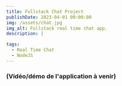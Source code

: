 ```yaml
---
title: Fullstack Chat Project
publishDate: 2023-04-01 00:00:00
img: /assets/chat.jpg
img_alt: Fullstack real time chat app.
description: |

tags:
  - Real Time Chat
  - NodeJS
---
```


### (Vidéo/démo de l'application à venir)

